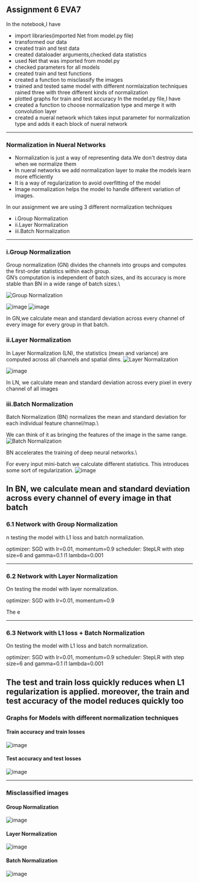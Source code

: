 ## Assignment 6 EVA7

In the notebook,I have 
* import libraries(imported Net from model.py file)
* transformed our data
* created train and test data
* created dataloader arguments,checked data statistics
* used Net that was imported from model.py
* checked parameters for all models
* created train and test functions
* created a function to misclassify the images
* trained and tested same model with different normlaization techniques
rained three with three different kinds of normalization
* plotted graphs for train and test accuracy
In the model.py file,I have
* created a function to choose normalization type and merge it with convolution layer
* created a  nueral network which takes input parameter for normalization type  and adds it each block of nueral network
---
### Normalization in Nueral Networks
* Normalization is just a way of representing data.We don't destroy data when we normalize them
* In nueral networks we add normalization layer to make the models learn more efficiently 
* It is a way of regularization to avoid overfitting of the model
* Image normalization helps the model to handle different variation of images.

In our assignment we are using 3 different normalization techniques

* i.Group Normalization
* ii.Layer Normalization
* iii.Batch Normalization

---
 ### i.Group Normalization
 Group normalization (GN) divides the channels into groups and computes the first-order statistics within each group.\
 GN’s computation is independent of batch sizes, and its accuracy is more stable than BN in a wide range of batch sizes.\

 ![Group Normalization](https://theaisummer.com/static/cc4cab7d3928c37b81f620fb95f2fb23/63a68/group-normalization.png)
 
 ![image](https://user-images.githubusercontent.com/47341316/139876212-c0e91a31-5ec8-4eca-be13-cbb32fed3802.png)
![image](https://user-images.githubusercontent.com/47341316/139876326-2e43abdc-bb07-4363-9b4c-b052364bd5b2.png)


In GN,we calculate mean and standard deviation across every channel of every image for every group in that batch.

 ### ii.Layer Normalization
 In  Layer Normalization (LN), the statistics (mean and variance) are computed across all channels and spatial dims.
 ![Layer Normalization](https://theaisummer.com/static/3ed7199184645f3e632d17ab6441244f/63a68/layer-norm.png)
 
 ![image](https://user-images.githubusercontent.com/47341316/139876104-5d2be674-feb3-4378-9777-68e9b146209f.png)


In LN,
we calculate mean and standard deviation across every pixel in every channel of all images 
 ### iii.Batch Normalization
Batch Normalization (BN) normalizes the mean and standard deviation for each individual feature channel/map.\

We can think of it as bringing the features of the image in the same range.\
![Batch Normalization](https://theaisummer.com/static/4dcafb4538eae7ec712691afaee981cb/63a68/batch-norm.png)


BN accelerates the training of deep neural networks.\

For every input mini-batch we calculate different statistics. This introduces some sort of regularization.
![image](https://user-images.githubusercontent.com/47341316/139875772-97646875-726f-4606-868b-1e8ff93862c3.png)


In BN,
we calculate mean and standard deviation across every channel of every image in that batch 
---
### 6.1 Network with Group Normalization 
n testing the model with L1 loss and  batch normalization.

optimizer: SGD with lr=0.01, momentum=0.9
scheduler: StepLR with step size=6 and gamma=0.1
l1 lambda=0.001


---
### 6.2 Network with Layer Normalization
On testing the model with layer normalization.

optimizer: SGD with lr=0.01, momentum=0.9

The e

---
### 6.3 Network with L1 loss + Batch Normalization

On testing the model with L1 loss and  batch normalization.

optimizer: SGD with lr=0.01, momentum=0.9
scheduler: StepLR with step size=6 and gamma=0.1
l1 lambda=0.001

The test and train loss quickly reduces when L1 regularization is applied. moreover, the train and test accuracy of the model reduces quickly too
---
### Graphs for Models with different normalization techniques


#### Train accuracy and train losses
![image](https://user-images.githubusercontent.com/47341316/139875095-ef821307-9e88-4113-a626-bc5f5d361476.png)

#### Test accuracy and  test losses
![image](https://user-images.githubusercontent.com/47341316/139875051-ba941983-f3a4-4eff-a69e-3a0e2de69163.png)

---
### Misclassified images

#### Group Normalization
![image](https://user-images.githubusercontent.com/47341316/139874984-53a62cfd-c352-4d9b-8190-51905d874263.png)

#### Layer Normalization
![image](https://user-images.githubusercontent.com/47341316/139874857-c8d5e660-42ac-4cad-b388-1f7b9ca79ac6.png)

#### Batch Normalization
![image](https://user-images.githubusercontent.com/47341316/139874758-4ecf6f23-8d10-4442-9b3f-94b7fe3bfa7c.png)

